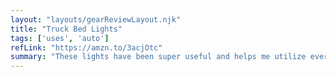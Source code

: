 ```yaml
---
layout: "layouts/gearReviewLayout.njk"
title: "Truck Bed Lights"
tags: ['uses', 'auto']
refLink: "https://amzn.to/3acjOtc"
summary: "These lights have been super useful and helps me utilize every hour of the day."
---
```

